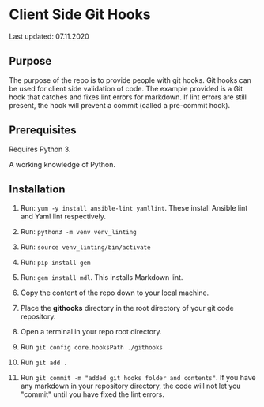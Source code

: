 # Client Side Git Hooks

Last updated: 07.11.2020

## Purpose

The purpose of the repo is to provide people with git hooks.  Git hooks
can be used for client side validation of code.  The example provided is a Git
hook that
catches and fixes lint errors for
markdown.  If lint errors are still present, the hook will prevent
a commit (called a pre-commit hook).


## Prerequisites

Requires Python 3.

A working knowledge of Python.



## Installation

1. Run: `yum -y install ansible-lint yamllint`.  These install Ansible lint and
Yaml lint respectively.

1. Run: `python3 -m venv venv_linting`

1. Run: `source venv_linting/bin/activate`

1. Run: `pip install gem`

1. Run: `gem install mdl`.  This installs Markdown lint.

1. Copy the content of the repo down to your local machine.

1. Place the **githooks** directory in the root directory of your git code repository.

1. Open a terminal in your repo root directory.

1. Run `git config core.hooksPath ./githooks`

1. Run `git add .`

1. Run `git commit -m "added git hooks folder and contents"`.  If you have any
markdown in your repository directory, the code will not let you "commit"
until you have fixed the lint errors.

